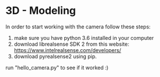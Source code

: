 # 3D - Modeling
In order to start working with the camera follow these steps:
1. make sure you have python 3.6 installed in your computer
2. download librealsense SDK 2 from this website: https://www.intelrealsense.com/developers/
3. download pyrealsense2 using pip.

run "hello_camera.py" to see if it worked :)
